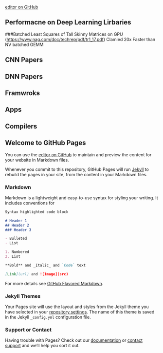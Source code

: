 [editor on GitHub](https://github.com/fsword73/jianyang.github.io/edit/master/index.md)

## Performacne on Deep Learning Lirbaries 
  ###Batched Least Squares of Tall Skinny Matrices on GPU (https://www.nag.com/doc/techrep/pdf/tr1_17.pdf) 
    Clamied 20x Faster than NV batched GEMM

## CNN Papers 

## DNN Papers

## Framwroks

## Apps

## Compilers 

## Welcome to GitHub Pages

You can use the [editor on GitHub](https://github.com/fsword73/jianyang.github.io/edit/master/index.md) to maintain and preview the content for your website in Markdown files.

Whenever you commit to this repository, GitHub Pages will run [Jekyll](https://jekyllrb.com/) to rebuild the pages in your site, from the content in your Markdown files.

### Markdown

Markdown is a lightweight and easy-to-use syntax for styling your writing. It includes conventions for

```markdown
Syntax highlighted code block

# Header 1
## Header 2
### Header 3

- Bulleted
- List

1. Numbered
2. List

**Bold** and _Italic_ and `Code` text

[Link](url) and ![Image](src)
```

For more details see [GitHub Flavored Markdown](https://guides.github.com/features/mastering-markdown/).

### Jekyll Themes

Your Pages site will use the layout and styles from the Jekyll theme you have selected in your [repository settings](https://github.com/fsword73/jianyang.github.io/settings). The name of this theme is saved in the Jekyll `_config.yml` configuration file.

### Support or Contact

Having trouble with Pages? Check out our [documentation](https://help.github.com/categories/github-pages-basics/) or [contact support](https://github.com/contact) and we’ll help you sort it out.
